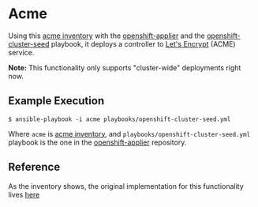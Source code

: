 # Acme

Using this [acme inventory](../inventory/acme)  with the [openshift-applier](https://github.com/redhat-cop/openshift-applier) and the [openshift-cluster-seed](https://github.com/redhat-cop/openshift-applier/blob/master/playbooks/openshift-cluster-seed.yml) playbook, it deploys a controller to [Let's Encrypt](https://letsencrypt.org/) (ACME) service. 

**Note:** This functionality only supports "cluster-wide" deployments right now.

## Example Execution

``` 
$ ansible-playbook -i acme playbooks/openshift-cluster-seed.yml
```

Where `acme` is [acme inventory](../inventory/acme), and `playbooks/openshift-cluster-seed.yml` playbook is the one in the [openshift-applier](https://github.com/redhat-cop/openshift-applier) repository.

## Reference

As the inventory shows, the original implementation for this functionality lives [here](https://github.com/tnozicka/openshift-acme)

